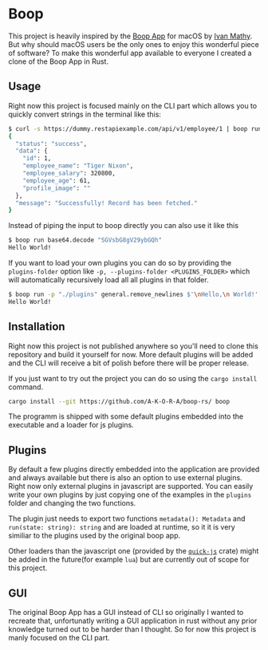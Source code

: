 # Boop
This project is heavily inspired by the [Boop App](https://boop.okat.best/) for macOS by [Ivan Mathy](https://github.com/IvanMathy). But why should macOS users be the only ones to enjoy this wonderful piece of software? To make this wonderful app available to everyone I created a clone of the Boop App in Rust.

## Usage

Right now this project is focused mainly on the CLI part which allows you to quickly convert strings in the terminal like this:

```bash
$ curl -s https://dummy.restapiexample.com/api/v1/employee/1 | boop run json.format
{
  "status": "success",
  "data": {
    "id": 1,
    "employee_name": "Tiger Nixon",
    "employee_salary": 320800,
    "employee_age": 61,
    "profile_image": ""
  },
  "message": "Successfully! Record has been fetched."
}
```

Instead of piping the input to boop directly you can also use it like this

```bash
$ boop run base64.decode "SGVsbG8gV29ybGQh"
Hello World!
```

If you want to load your own plugins you can do so by providing the `plugins-folder` option like `-p, --plugins-folder <PLUGINS_FOLDER>` which will automatically recursively load all all plugins in that folder.

```bash
$ boop run -p "./plugins" general.remove_newlines $'\nHello,\n World!'
Hello World!
```

## Installation
Right now this project is not published anywhere so you'll need to clone this repository and build it yourself for now. More default plugins will be added and the CLI will receive a bit of polish before there will be proper release.

If you just want to try out the project you can do so using the `cargo install` command.
```bash
cargo install --git https://github.com/A-K-O-R-A/boop-rs/ boop
```

The programm is shipped with some default plugins embedded into the executable and a loader for js plugins.

## Plugins
By default a few plugins directly embedded into the application are provided and always available but there is also an option to use external plugins. Right now only external plugins in javascript are supported. You can easily write your own plugins by just copying one of the examples in the `plugins` folder and changing the two functions.

The plugin just needs to export two functions `metadata(): Metadata` and `run(state: string): string` and are loaded at runtime, so it it is very similiar to the plugins used by the original boop app.

Other loaders than the javascript one (provided by the [`quick-js`](https://github.com/theduke/quickjs-rs) crate) might be added in the future(for example `lua`) but are currently out of scope for this project.

## GUI 
The original Boop App has a GUI instead of CLI so originally I wanted to recreate that, unfortunatly writing a GUI application in rust without any prior knowledge turned out to be harder than I thought. So for now this project is manly focused on the CLI part.